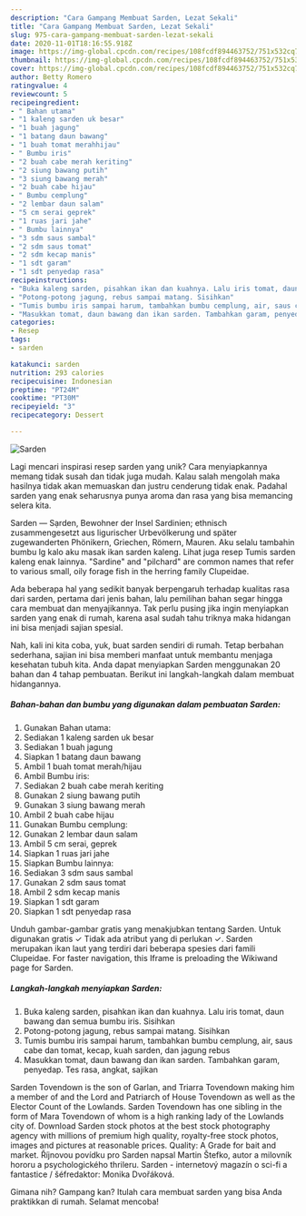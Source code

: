 ```yaml
---
description: "Cara Gampang Membuat Sarden, Lezat Sekali"
title: "Cara Gampang Membuat Sarden, Lezat Sekali"
slug: 975-cara-gampang-membuat-sarden-lezat-sekali
date: 2020-11-01T18:16:55.918Z
image: https://img-global.cpcdn.com/recipes/108fcdf894463752/751x532cq70/sarden-foto-resep-utama.jpg
thumbnail: https://img-global.cpcdn.com/recipes/108fcdf894463752/751x532cq70/sarden-foto-resep-utama.jpg
cover: https://img-global.cpcdn.com/recipes/108fcdf894463752/751x532cq70/sarden-foto-resep-utama.jpg
author: Betty Romero
ratingvalue: 4
reviewcount: 5
recipeingredient:
- " Bahan utama"
- "1 kaleng sarden uk besar"
- "1 buah jagung"
- "1 batang daun bawang"
- "1 buah tomat merahhijau"
- " Bumbu iris"
- "2 buah cabe merah keriting"
- "2 siung bawang putih"
- "3 siung bawang merah"
- "2 buah cabe hijau"
- " Bumbu cemplung"
- "2 lembar daun salam"
- "5 cm serai geprek"
- "1 ruas jari jahe"
- " Bumbu lainnya"
- "3 sdm saus sambal"
- "2 sdm saus tomat"
- "2 sdm kecap manis"
- "1 sdt garam"
- "1 sdt penyedap rasa"
recipeinstructions:
- "Buka kaleng sarden, pisahkan ikan dan kuahnya. Lalu iris tomat, daun bawang dan semua bumbu iris. Sisihkan"
- "Potong-potong jagung, rebus sampai matang. Sisihkan"
- "Tumis bumbu iris sampai harum, tambahkan bumbu cemplung, air, saus cabe dan tomat, kecap, kuah sarden, dan jagung rebus"
- "Masukkan tomat, daun bawang dan ikan sarden. Tambahkan garam, penyedap. Tes rasa, angkat, sajikan"
categories:
- Resep
tags:
- sarden

katakunci: sarden 
nutrition: 293 calories
recipecuisine: Indonesian
preptime: "PT24M"
cooktime: "PT30M"
recipeyield: "3"
recipecategory: Dessert

---
```



![Sarden](https://img-global.cpcdn.com/recipes/108fcdf894463752/751x532cq70/sarden-foto-resep-utama.jpg)

Lagi mencari inspirasi resep sarden yang unik? Cara menyiapkannya memang tidak susah dan tidak juga mudah. Kalau salah mengolah maka hasilnya tidak akan memuaskan dan justru cenderung tidak enak. Padahal sarden yang enak seharusnya punya aroma dan rasa yang bisa memancing selera kita.

Sarden — Sạrden, Bewohner der Insel Sardinien; ethnisch zusammengesetzt aus ligurischer Urbevölkerung und später zugewanderten Phönikern, Griechen, Römern, Mauren. Aku selalu tambahin bumbu lg kalo aku masak ikan sarden kaleng. Lihat juga resep Tumis sarden kaleng enak lainnya. &#34;Sardine&#34; and &#34;pilchard&#34; are common names that refer to various small, oily forage fish in the herring family Clupeidae.

Ada beberapa hal yang sedikit banyak berpengaruh terhadap kualitas rasa dari sarden, pertama dari jenis bahan, lalu pemilihan bahan segar hingga cara membuat dan menyajikannya. Tak perlu pusing jika ingin menyiapkan sarden yang enak di rumah, karena asal sudah tahu triknya maka hidangan ini bisa menjadi sajian spesial.


Nah, kali ini kita coba, yuk, buat sarden sendiri di rumah. Tetap berbahan sederhana, sajian ini bisa memberi manfaat untuk membantu menjaga kesehatan tubuh kita. Anda dapat menyiapkan Sarden menggunakan 20 bahan dan 4 tahap pembuatan. Berikut ini langkah-langkah dalam membuat hidangannya.

<!--inarticleads1-->

##### Bahan-bahan dan bumbu yang digunakan dalam pembuatan Sarden:

1. Gunakan  Bahan utama:
1. Sediakan 1 kaleng sarden uk besar
1. Sediakan 1 buah jagung
1. Siapkan 1 batang daun bawang
1. Ambil 1 buah tomat merah/hijau
1. Ambil  Bumbu iris:
1. Sediakan 2 buah cabe merah keriting
1. Gunakan 2 siung bawang putih
1. Gunakan 3 siung bawang merah
1. Ambil 2 buah cabe hijau
1. Gunakan  Bumbu cemplung:
1. Gunakan 2 lembar daun salam
1. Ambil 5 cm serai, geprek
1. Siapkan 1 ruas jari jahe
1. Siapkan  Bumbu lainnya:
1. Sediakan 3 sdm saus sambal
1. Gunakan 2 sdm saus tomat
1. Ambil 2 sdm kecap manis
1. Siapkan 1 sdt garam
1. Siapkan 1 sdt penyedap rasa


Unduh gambar-gambar gratis yang menakjubkan tentang Sarden. Untuk digunakan gratis ✓ Tidak ada atribut yang di perlukan ✓. Sarden merupakan ikan laut yang terdiri dari beberapa spesies dari famili Clupeidae. For faster navigation, this Iframe is preloading the Wikiwand page for Sarden. 

<!--inarticleads2-->

##### Langkah-langkah menyiapkan Sarden:

1. Buka kaleng sarden, pisahkan ikan dan kuahnya. Lalu iris tomat, daun bawang dan semua bumbu iris. Sisihkan
1. Potong-potong jagung, rebus sampai matang. Sisihkan
1. Tumis bumbu iris sampai harum, tambahkan bumbu cemplung, air, saus cabe dan tomat, kecap, kuah sarden, dan jagung rebus
1. Masukkan tomat, daun bawang dan ikan sarden. Tambahkan garam, penyedap. Tes rasa, angkat, sajikan


Sarden Tovendown is the son of Garlan, and Triarra Tovendown making him a member of and the Lord and Patriarch of House Tovendown as well as the Elector Count of the Lowlands. Sarden Tovendown has one sibling in the form of Mara Tovendown of whom is a high ranking lady of the Lowlands city of. Download Sarden stock photos at the best stock photography agency with millions of premium high quality, royalty-free stock photos, images and pictures at reasonable prices. Quality: A Grade for bait and market. Říjnovou povídku pro Sarden napsal Martin Štefko, autor a milovník hororu a psychologického thrileru. Sarden - internetový magazín o sci-fi a fantastice / šéfredaktor: Monika Dvořáková. 

Gimana nih? Gampang kan? Itulah cara membuat sarden yang bisa Anda praktikkan di rumah. Selamat mencoba!
